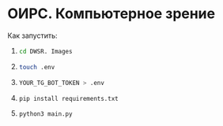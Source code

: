 # ОИРС. Компьютерное зрение

Как запустить:
1. ```bash
   cd DWSR. Images
   ```
2. ```bash
   touch .env
   ```
3. ```bash
   YOUR_TG_BOT_TOKEN > .env
   ```
4. ```bash
   pip install requirements.txt
   ```
5. ```bash
   python3 main.py
   ```
